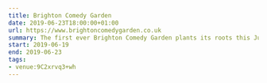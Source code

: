 ```yaml
---
title: Brighton Comedy Garden
date: 2019-06-23T18:00:00+01:00
url: https://www.brightoncomedygarden.co.uk
summary: The first ever Brighton Comedy Garden plants its roots this June with five nights of sensational stand-up in the big top paired with street-food, craft beers and more in the glorious Preston Park.
start: 2019-06-19
end: 2019-06-23
tags:
- venue:9C2xrvq3+wh
---
```


